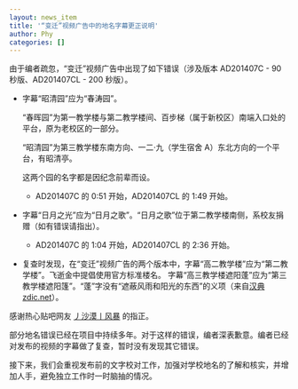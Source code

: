 ```yaml
---
layout: news_item
title: '“变迁”视频广告中的地名字幕更正说明'
author: Phy
categories: []
---
```


由于编者疏忽，“变迁”视频广告中出现了如下错误（涉及版本 AD201407C - 90 秒版、AD201407CL - 200 秒版）。

* 字幕“昭清园”应为“春涛园”。

  “春晖园”为第一教学楼与第二教学楼间、百步梯（属于新校区）南端入口处的平台，原为老校区的一部分。

  “昭清园”为第三教学楼东南方向、一二·九（学生宿舍 A）东北方向的一个平台，有昭清亭。

  这两个园的名字都是因纪念前辈而设。

  * AD201407C 的 0:51 开始，AD201407CL 的 1:49 开始。
* 字幕“日月之光”应为“日月之歌”。“日月之歌”位于第二教学楼南侧，系校友捐赠（如有错误请指出）。
  * AD201407C 的 1:04 开始，AD201407CL 的 2:36 开始。
* 复查时发现，在“变迁”视频广告的两个版本中，字幕“高二教学楼”应为“第二教学楼”。飞逝金中提倡使用官方标准楼名。
  字幕“高三教学楼遮阳蓬”应为“第三教学楼遮阳篷”。“蓬”字没有“遮蔽风雨和阳光的东西”的义项（来自[汉典 zdic.net](http://www.zdic.net/z/23/js/84EC.htm)）。

感谢热心贴吧网友 [丿沙漠丨风暴](http://tieba.baidu.com/home/main?un=%E4%B8%BF%E6%B2%99%E6%BC%A0%E4%B8%A8%E9%A3%8E%E6%9A%B4&fr=pb&ie=utf-8) 的指正。

部分地名错误已经在项目中持续多年。对于这样的错误，编者深表歉意。编者已经对发布的视频的字幕做了复查，暂时没有发现其它错误。

接下来，我们会重视发布前的文字校对工作，加强对学校地名的了解和核实，并增加人手，避免独立工作时一时脑抽的情况。
